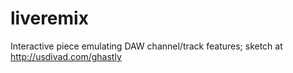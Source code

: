 liveremix
=========

Interactive piece emulating DAW channel/track features; sketch at http://usdivad.com/ghastly
